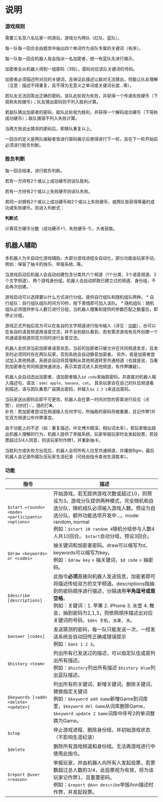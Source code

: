 # 说明

### 游戏规则

需要三名至八名玩家一同游玩，游戏分为两队（红队、蓝队）。

每一队每一回合会由题库中抽出四个单词作为该队专属的关键词（有序）。

每一队每一回合机器人皆会指派一名加密者，统一有蓝队先进行揭示。

加密者会从机器人得到一组密码（3码），密码对应该队关键词的号码。

加密者必须描述所对应的关键词，且保证此描述让敌对无法猜出，但能让队友理解（注意：描述不得重复，且不得为无意义之单词或关键词长度...等）。

若队友无法回答出正确的密码，该队此轮视为失败，并获得一个传递失败硬币（下简称失败硬币）；队友猜出密码则不列入胜利计算。

若敌队猜出加密者的密码，敌队此轮视为胜利，并获得一个解码成功硬币（下简称成功硬币）；敌队猜错不列入失败计算。

当两方皆说出猜测的密码后，即换队重复以上。

一回合的定义是两队揭秘者皆进行密码揭示后使得进行下一轮，且在下一轮开始前必须进行胜负判断。


### 胜负判断
每一回合结束，进行胜负判断。

若有一方持有2个或以上成功硬币则该队胜利。

若有一方持有2个或以上失败硬币则该队失败。

若同一对拥有2个或以上成功硬币和2个或以上失败硬币，或两队皆获得等量的成功或失败硬币。则进入判断式：

**判断式**

计算双方硬币分数（成功硬币+1，失败硬币-1），大者获胜。

## 机器人辅助
本机器人为半自动化游戏辅助，大部分游戏进程全自动化，部分功能由玩家手动，例如：保留了抽卡的快乐、举报系统...等。

当游戏启动后机器人会自动创建包含分类共六个频道（1个分类、3个语音频道、2个文字频道）、两个游戏身份组，机器人会自动抓取已建立过的频道、身份组，不会再次创建。

游戏启动可以选择要以什么方式进行分组，提供自行组队和随机组队两种。
    * 自行组队：自行组队组队时间为10秒，按下表情即可加入该队。
    * 随机组队：随机组队必须提供参与人数已进行分组，当机器人搜集和提供的参数匹配之数量后，即停止分组。

游戏正式开始后双方可以在各自的文字频道进行指令输入（详见：[功能](#功能)），也可以在各自的语音频道用语音交流，并不会别敌队看到，若有需求游戏有另外创建一个共通语音频道供双方同时进行友善交流。

机器人会侦测当前加密者语音状态，当前的加密者只被允许在共同频道发言，且发言时必须同时存在两队玩家，否则系统会自动静音加密者。
另外，若是加密者尝试加入其他频道，系统会自动将其强制从其他频道转至共通频道（也就是说，当看到加密者在共同频道快速进出，表示其尝试进入其他频道，有作弊嫌疑）。

机器人会自动选出加密者，请加密者输入`$d code`来抽取密码，并直接对机器人输入描述句，语法：`$dec apple, banana, cat`。
其余玩家会在自己的队伍频道看到描述，请与团队集思广益猜出密码，并输入`$a 2 3 1`来送出密码。

当玩家送出密码后即不可更改，机器人会在第一时间对您的答案进行反应（点赞），对的打✅，错的打❌。
<br>补充：若加密者尝试在频道输入任何字句，所抽取的密码将被重置，且记作弊1并在双方频道公布作弊事宜。

由于功能上的不足（如：重复描述。中文博大精深，相似词太多），若玩家做出超出机器人理解的行为，机器人提供了举报系统，玩家举报玩家时会发起投票，若投票超过3/4人同意，则该玩家列作弊1，并重新抽卡。

当胜利方或失败方出现后，机器人会将所有人拉至共通频道，并播放Bgm，最后机器人会记录所属队伍玩家生涯纪录（可经由指令查询生涯胜率）。

<style>
table th:first-of-type {
    width: 30%;
}
table th:nth-of-type(2) {
    width: 70%;
}
</style>

### 功能
|指令|描述|
|-----------|-----	|
|`$start <rounds> <mode> <participants> <options>`	|开始游戏。若无提供游戏次数或超过10，则预设为3。游戏分队提供两种模式，完全随机和自选分队，随机组队必须输入游戏人数。预设为自选分队。额外功能选项开发中...。mode: random, normal<br>例如：`$start 10 random 4`随机分组参与人数4人共10回合。 `$start`自动分组，预设3回合。	|
|`$draw <keywords> or <codes>` 	|抽关键词和加密者密码。draw可以缩写为d，keywords可以缩写为key。<br>例如：`$draw key` = 抽关键词，`$d code` = 抽密码。   	|
|`$describe [descriptions]`|此指令**必须**直接向机器人发送信息，加密者即可将描述传给双方的文字频道。descriptions指抽到的密码顺序进行描述，分隔请用**半角逗号或是空格**。<br>例如：关键词：1. 苹果 2. iPhone 3. 水壶 4. 舞会，抽到密码为2,1,3，则依照顺序描述出对应关键词的号码，`$des 手机, 水果, 水`。|
|`$answer [codes]`|发送猜测的密码，每一队只能发送一次，一经发送系统会自动回传正确或错误提示<br>例如：`$ans 1 2 3`。|
|`$history <team>`|列出所有已发送过的描述，可以指定队伍或是列出所有描述。<br>例如：`$history`列出所有描述 `$history blue`列出蓝队描述。|
|`$keywords [<add> <delete> <update>]`|列出所有的关键词，新增关键词，删除关键词，替换指定关键词<br>例如：`$keyword add Game`新增Game到词库里，`$keyword del Game`从词库删除Game，`$keyword update 2 Game`词库中序号2的单词替换为Game。|
|`$stop`|停止游戏进程、删除身份组，并初始游戏状态（不影响生涯纪录）|
|`$delete`|删除所有游戏频道和身份组。无法再游戏进行中使用此指令。|
|`$report @user <reason>`|举报玩家，并由机器人向所有人发起投票，若票数超过总人数的3/4，此投票视为有效，将为该玩家记作弊1，且重置密码。<br>例如：`$report @Ann describe`举报Ann描述时作弊，并发起投票。|
